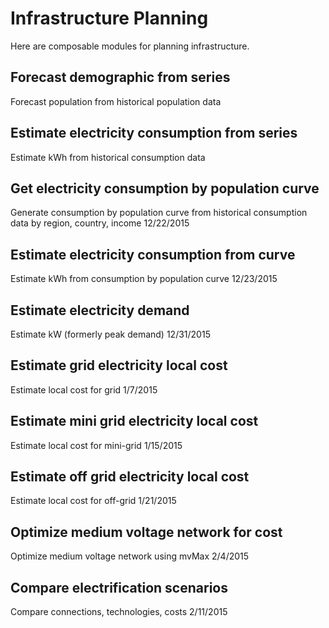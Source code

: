 # Infrastructure Planning
Here are composable modules for planning infrastructure.

## Forecast demographic from series
Forecast population from historical population data

## Estimate electricity consumption from series
Estimate kWh from historical consumption data

## Get electricity consumption by population curve
Generate consumption by population curve from historical consumption data by region, country, income
12/22/2015

## Estimate electricity consumption from curve
Estimate kWh from consumption by population curve
12/23/2015

## Estimate electricity demand
Estimate kW (formerly peak demand)
12/31/2015

## Estimate grid electricity local cost
Estimate local cost for grid
1/7/2015

## Estimate mini grid electricity local cost
Estimate local cost for mini-grid
1/15/2015

## Estimate off grid electricity local cost
Estimate local cost for off-grid
1/21/2015

## Optimize medium voltage network for cost
Optimize medium voltage network using mvMax
2/4/2015

## Compare electrification scenarios
Compare connections, technologies, costs
2/11/2015
